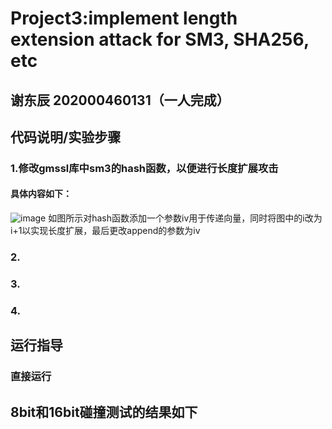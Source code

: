 # Project3:implement length extension attack for SM3, SHA256, etc
## 谢东辰 202000460131（一人完成）
## 代码说明/实验步骤
### 1.修改gmssl库中sm3的hash函数，以便进行长度扩展攻击
#### 具体内容如下：
![image](https://user-images.githubusercontent.com/109883893/181297685-65f99be1-bc66-4e41-902b-dc3b72fc84d2.png)
如图所示对hash函数添加一个参数iv用于传递向量，同时将图中的i改为i+1以实现长度扩展，最后更改append的参数为iv
### 2.
### 3.
### 4.
## 运行指导
### 直接运行
## 8bit和16bit碰撞测试的结果如下

